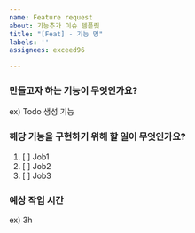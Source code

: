 ```yaml
---
name: Feature request
about: 기능추가 이슈 템플릿
title: "[Feat] - 기능 명"
labels: ''
assignees: exceed96

---
```


### 만들고자 하는 기능이 무엇인가요?
ex) Todo 생성 기능

### 해당 기능을 구현하기 위해 할 일이 무엇인가요?
1. [ ] Job1
2. [ ] Job2
3. [ ] Job3

### 예상 작업 시간
ex) 3h
